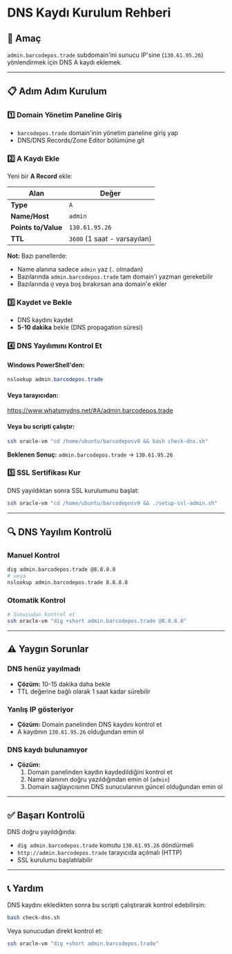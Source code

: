 # DNS Kaydı Kurulum Rehberi

## 🎯 Amaç
`admin.barcodepos.trade` subdomain'ini sunucu IP'sine (`130.61.95.26`) yönlendirmek için DNS A kaydı eklemek.

---

## 📋 Adım Adım Kurulum

### 1️⃣ Domain Yönetim Paneline Giriş
- `barcodepos.trade` domain'inin yönetim paneline giriş yap
- DNS/DNS Records/Zone Editor bölümüne git

### 2️⃣ A Kaydı Ekle
Yeni bir **A Record** ekle:

| Alan | Değer |
|------|-------|
| **Type** | `A` |
| **Name/Host** | `admin` |
| **Points to/Value** | `130.61.95.26` |
| **TTL** | `3600` (1 saat - varsayılan) |

**Not:** Bazı panellerde:
- Name alanına sadece `admin` yaz (`.` olmadan)
- Bazılarında `admin.barcodepos.trade` tam domain'i yazman gerekebilir
- Bazılarında `@` veya boş bırakırsan ana domain'e ekler

### 3️⃣ Kaydet ve Bekle
- DNS kaydını kaydet
- **5-10 dakika** bekle (DNS propagation süresi)

### 4️⃣ DNS Yayılımını Kontrol Et

#### Windows PowerShell'den:
```powershell
nslookup admin.barcodepos.trade
```

#### Veya tarayıcıdan:
https://www.whatsmydns.net/#A/admin.barcodepos.trade

#### Veya bu scripti çalıştır:
```bash
ssh oracle-vm "cd /home/ubuntu/barcodeposv9 && bash check-dns.sh"
```

**Beklenen Sonuç:** `admin.barcodepos.trade` → `130.61.95.26`

### 5️⃣ SSL Sertifikası Kur
DNS yayıldıktan sonra SSL kurulumunu başlat:

```bash
ssh oracle-vm "cd /home/ubuntu/barcodeposv9 && ./setup-ssl-admin.sh"
```

---

## 🔍 DNS Yayılım Kontrolü

### Manuel Kontrol
```bash
dig admin.barcodepos.trade @8.8.8.8
# veya
nslookup admin.barcodepos.trade 8.8.8.8
```

### Otomatik Kontrol
```bash
# Sunucudan kontrol et
ssh oracle-vm "dig +short admin.barcodepos.trade @8.8.8.8"
```

---

## ⚠️ Yaygın Sorunlar

### DNS henüz yayılmadı
- **Çözüm:** 10-15 dakika daha bekle
- TTL değerine bağlı olarak 1 saat kadar sürebilir

### Yanlış IP gösteriyor
- **Çözüm:** Domain panelinden DNS kaydını kontrol et
- A kaydının `130.61.95.26` olduğundan emin ol

### DNS kaydı bulunamıyor
- **Çözüm:** 
  1. Domain panelinden kaydın kaydedildiğini kontrol et
  2. Name alanının doğru yazıldığından emin ol (`admin`)
  3. Domain sağlayıcısının DNS sunucularının güncel olduğundan emin ol

---

## ✅ Başarı Kontrolü

DNS doğru yayıldığında:
- `dig admin.barcodepos.trade` komutu `130.61.95.26` döndürmeli
- `http://admin.barcodepos.trade` tarayıcıda açılmalı (HTTP)
- SSL kurulumu başlatılabilir

---

## 📞 Yardım

DNS kaydını ekledikten sonra bu scripti çalıştırarak kontrol edebilirsin:
```bash
bash check-dns.sh
```

Veya sunucudan direkt kontrol et:
```bash
ssh oracle-vm "dig +short admin.barcodepos.trade"
```

